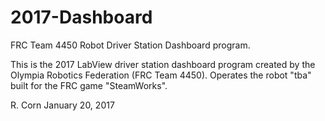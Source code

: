 # 2017-Dashboard
FRC Team 4450 Robot Driver Station Dashboard program.

This is the 2017 LabView driver station dashboard program created by the Olympia Robotics Federation (FRC Team 4450).
Operates the robot "tba" built for the FRC game "SteamWorks".

R. Corn
January 20, 2017

